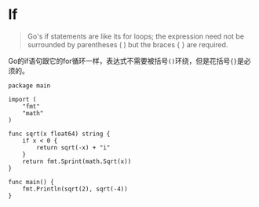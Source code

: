 # If
> Go's if statements are like its for loops; the expression need not be surrounded by parentheses ( ) but the braces { } are required.

Go的if语句跟它的for循环一样，表达式不需要被括号`()`环绕，但是花括号`{}`是必须的。

```
package main

import (
	"fmt"
	"math"
)

func sqrt(x float64) string {
	if x < 0 {
		return sqrt(-x) + "i"
	}
	return fmt.Sprint(math.Sqrt(x))
}

func main() {
	fmt.Println(sqrt(2), sqrt(-4))
}
```
